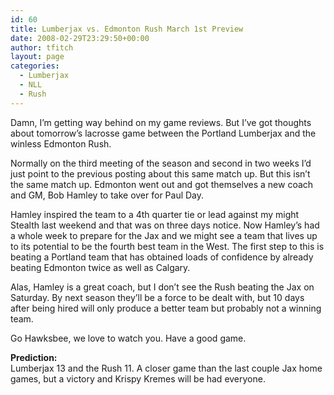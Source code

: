 ```yaml
---
id: 60
title: Lumberjax vs. Edmonton Rush March 1st Preview
date: 2008-02-29T23:29:50+00:00
author: tfitch
layout: page
categories:
  - Lumberjax
  - NLL
  - Rush
---
```

Damn, I&#8217;m getting way behind on my game reviews. But I&#8217;ve got thoughts about tomorrow&#8217;s lacrosse game between the Portland Lumberjax and the winless Edmonton Rush.

Normally on the third meeting of the season and second in two weeks I&#8217;d just point to the previous posting about this same match up. But this isn&#8217;t the same match up. Edmonton went out and got themselves a new coach and GM, Bob Hamley to take over for Paul Day.

Hamley inspired the team to a 4th quarter tie or lead against my might Stealth last weekend and that was on three days notice. Now Hamley&#8217;s had a whole week to prepare for the Jax and we might see a team that lives up to its potential to be the fourth best team in the West. The first step to this is beating a Portland team that has obtained loads of confidence by already beating Edmonton twice as well as Calgary.

Alas, Hamley is a great coach, but I don&#8217;t see the Rush beating the Jax on Saturday. By next season they&#8217;ll be a force to be dealt with, but 10 days after being hired will only produce a better team but probably not a winning team.

Go Hawksbee, we love to watch you. Have a good game.

**Prediction:**  
Lumberjax 13 and the Rush 11. A closer game than the last couple Jax home games, but a victory and Krispy Kremes will be had everyone.
